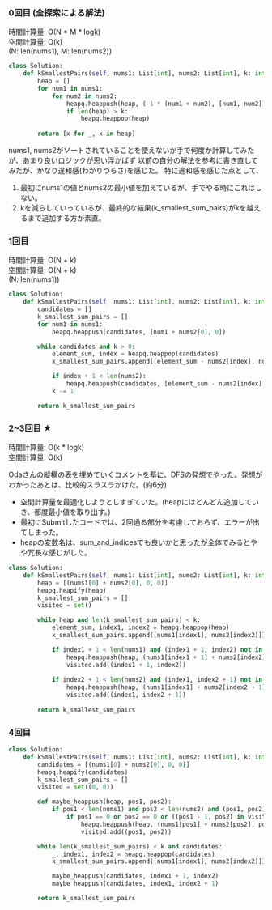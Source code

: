 
### 0回目 (全探索による解法)

時間計算量: O(N * M * logk)<br>
空間計算量: O(k)<br>
(N: len(nums1), M: len(nums2))

```python
class Solution:
    def kSmallestPairs(self, nums1: List[int], nums2: List[int], k: int) -> List[List[int]]:
        heap = []
        for num1 in nums1:
            for num2 in nums2:
                heapq.heappush(heap, (-1 * (num1 + num2), [num1, num2]))
                if len(heap) > k:
                    heapq.heappop(heap)
    
        return [x for _, x in heap]
```


nums1, nums2がソートされていることを使えないか手で何度か計算してみたが、あまり良いロジックが思い浮かばず
以前の自分の解法を参考に書き直してみたが、かなり違和感(わかりづらさ)を感じた。
特に違和感を感じた点として、
1. 最初にnums1の値とnums2の最小値を加えているが、手でやる時にこれはしない。
2. kを減らしていっているが、最終的な結果(k_smallest_sum_pairs)がkを越えるまで追加する方が素直。

###  1回目

時間計算量: O(N + k)<br>
空間計算量: O(N + k)<br>
(N: len(nums1))

```python
class Solution:
    def kSmallestPairs(self, nums1: List[int], nums2: List[int], k: int) -> List[List[int]]:
        candidates = []
        k_smallest_sum_pairs = []
        for num1 in nums1:
            heapq.heappush(candidates, [num1 + nums2[0], 0])

        while candidates and k > 0:
            element_sum, index = heapq.heappop(candidates)
            k_smallest_sum_pairs.append([element_sum - nums2[index], nums2[index]])

            if index + 1 < len(nums2):
                heapq.heappush(candidates, [element_sum - nums2[index] + nums2[index + 1], index + 1])
            k -= 1

        return k_smallest_sum_pairs
```

### 2~3回目 ★

時間計算量: O(k * logk)<br>
空間計算量: O(k)<br>

Odaさんの縦横の表を埋めていくコメントを基に、DFSの発想でやった。発想がわかったあとは、比較的スラスラかけた。(約6分)
- 空間計算量を最適化しようとしすぎていた。(heapにはどんどん追加していき、都度最小値を取り出す。)
- 最初にSubmitしたコードでは、2回通る部分を考慮しておらず、エラーが出てしまった。
- heapの変数名は、sum_and_indicesでも良いかと思ったが全体でみるとやや冗長な感じがした。

```python
class Solution:
    def kSmallestPairs(self, nums1: List[int], nums2: List[int], k: int) -> List[List[int]]:
        heap = [(nums1[0] + nums2[0], 0, 0)]
        heapq.heapify(heap)
        k_smallest_sum_pairs = []
        visited = set()

        while heap and len(k_smallest_sum_pairs) < k:
            element_sum, index1, index2 = heapq.heappop(heap)
            k_smallest_sum_pairs.append([nums1[index1], nums2[index2]])

            if index1 + 1 < len(nums1) and (index1 + 1, index2) not in visited:
                heapq.heappush(heap, (nums1[index1 + 1] + nums2[index2], index1 + 1, index2))
                visited.add((index1 + 1, index2))
            
            if index2 + 1 < len(nums2) and (index1, index2 + 1) not in visited:
                heapq.heappush(heap, (nums1[index1] + nums2[index2 + 1], index1, index2 + 1))
                visited.add((index1, index2 + 1))
        
        return k_smallest_sum_pairs            
```


### 4回目
```python
class Solution:
    def kSmallestPairs(self, nums1: List[int], nums2: List[int], k: int) -> List[List[int]]:
        candidates = [(nums1[0] + nums2[0], 0, 0)]
        heapq.heapify(candidates)
        k_smallest_sum_pairs = []
        visited = set((0, 0))

        def maybe_heappush(heap, pos1, pos2):
            if pos1 < len(nums1) and pos2 < len(nums2) and (pos1, pos2) not in visited:
                if pos1 == 0 or pos2 == 0 or ((pos1 - 1, pos2) in visited and (pos1, pos2 - 1) in visited):
                    heapq.heappush(heap, (nums1[pos1] + nums2[pos2], pos1, pos2))
                    visited.add((pos1, pos2))

        while len(k_smallest_sum_pairs) < k and candidates:
            _, index1, index2 = heapq.heappop(candidates)
            k_smallest_sum_pairs.append([nums1[index1], nums2[index2]])

            maybe_heappush(candidates, index1 + 1, index2)
            maybe_heappush(candidates, index1, index2 + 1)

        return k_smallest_sum_pairs
```



